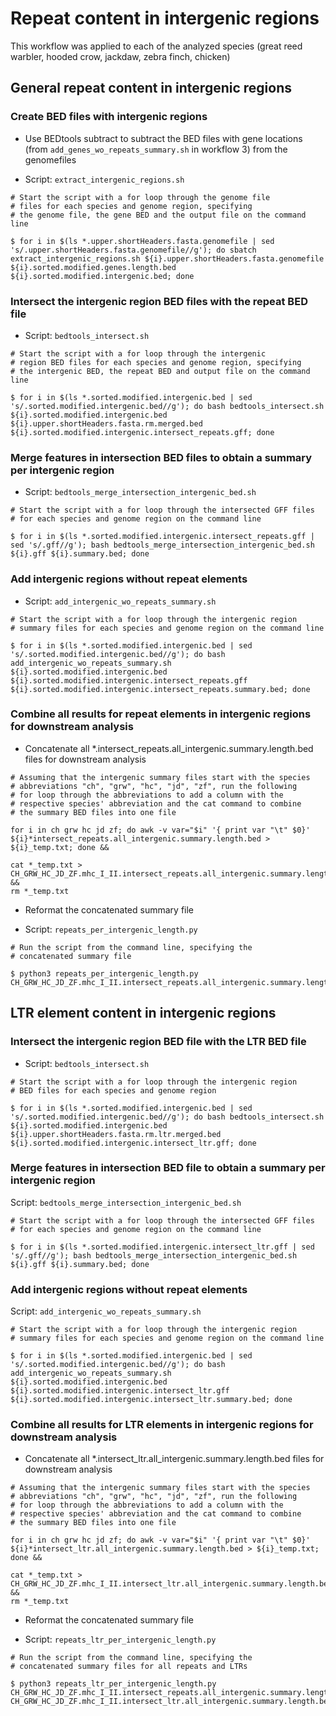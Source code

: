 # Repeat content in intergenic regions

This workflow was applied to each of the analyzed species (great 
reed warbler, hooded crow, jackdaw, zebra finch, chicken)

## General repeat content in intergenic regions

### Create BED files with intergenic regions

- Use BEDtools subtract to subtract the BED files with gene 
  locations (from `add_genes_wo_repeats_summary.sh` in workflow 
  3) from the genomefiles

- Script: `extract_intergenic_regions.sh`

```
# Start the script with a for loop through the genome file 
# files for each species and genome region, specifying 
# the genome file, the gene BED and the output file on the command line

$ for i in $(ls *.upper.shortHeaders.fasta.genomefile | sed 's/.upper.shortHeaders.fasta.genomefile//g'); do sbatch extract_intergenic_regions.sh ${i}.upper.shortHeaders.fasta.genomefile ${i}.sorted.modified.genes.length.bed ${i}.sorted.modified.intergenic.bed; done
```

### Intersect the intergenic region BED files with the repeat BED file

- Script: `bedtools_intersect.sh`

```
# Start the script with a for loop through the intergenic 
# region BED files for each species and genome region, specifying 
# the intergenic BED, the repeat BED and output file on the command line

$ for i in $(ls *.sorted.modified.intergenic.bed | sed 's/.sorted.modified.intergenic.bed//g'); do bash bedtools_intersect.sh ${i}.sorted.modified.intergenic.bed ${i}.upper.shortHeaders.fasta.rm.merged.bed ${i}.sorted.modified.intergenic.intersect_repeats.gff; done
```

### Merge features in intersection BED files to obtain a summary per intergenic region

- Script: `bedtools_merge_intersection_intergenic_bed.sh`

```
# Start the script with a for loop through the intersected GFF files 
# for each species and genome region on the command line

$ for i in $(ls *.sorted.modified.intergenic.intersect_repeats.gff | sed 's/.gff//g'); bash bedtools_merge_intersection_intergenic_bed.sh ${i}.gff ${i}.summary.bed; done
```

### Add intergenic regions without repeat elements

- Script: `add_intergenic_wo_repeats_summary.sh`

```
# Start the script with a for loop through the intergenic region
# summary files for each species and genome region on the command line

$ for i in $(ls *.sorted.modified.intergenic.bed | sed 's/.sorted.modified.intergenic.bed//g'); do bash add_intergenic_wo_repeats_summary.sh ${i}.sorted.modified.intergenic.bed ${i}.sorted.modified.intergenic.intersect_repeats.gff ${i}.sorted.modified.intergenic.intersect_repeats.summary.bed; done
```

### Combine all results for repeat elements in intergenic regions for downstream analysis

- Concatenate all *.intersect_repeats.all_intergenic.summary.length.bed files for downstream analysis

```
# Assuming that the intergenic summary files start with the species
# abbreviations "ch", "grw", "hc", "jd", "zf", run the following 
# for loop through the abbreviations to add a column with the 
# respective species' abbreviation and the cat command to combine 
# the summary BED files into one file

for i in ch grw hc jd zf; do awk -v var="$i" '{ print var "\t" $0}' ${i}*intersect_repeats.all_intergenic.summary.length.bed > ${i}_temp.txt; done &&

cat *_temp.txt > CH_GRW_HC_JD_ZF.mhc_I_II.intersect_repeats.all_intergenic.summary.length.bed &&
rm *_temp.txt
```

- Reformat the concatenated summary file

- Script: `repeats_per_intergenic_length.py`

```
# Run the script from the command line, specifying the
# concatenated summary file

$ python3 repeats_per_intergenic_length.py CH_GRW_HC_JD_ZF.mhc_I_II.intersect_repeats.all_intergenic.summary.length.bed
```

## LTR element content in intergenic regions

### Intersect the intergenic region BED file with the LTR BED file

- Script: `bedtools_intersect.sh`

```
# Start the script with a for loop through the intergenic region
# BED files for each species and genome region

$ for i in $(ls *.sorted.modified.intergenic.bed | sed 's/.sorted.modified.intergenic.bed//g'); do bash bedtools_intersect.sh ${i}.sorted.modified.intergenic.bed ${i}.upper.shortHeaders.fasta.rm.ltr.merged.bed ${i}.sorted.modified.intergenic.intersect_ltr.gff; done
```

### Merge features in intersection BED file to obtain a summary per intergenic region

Script: `bedtools_merge_intersection_intergenic_bed.sh`

```
# Start the script with a for loop through the intersected GFF files 
# for each species and genome region on the command line

$ for i in $(ls *.sorted.modified.intergenic.intersect_ltr.gff | sed 's/.gff//g'); bash bedtools_merge_intersection_intergenic_bed.sh ${i}.gff ${i}.summary.bed; done
```

### Add intergenic regions without repeat elements

Script: `add_intergenic_wo_repeats_summary.sh`

```
# Start the script with a for loop through the intergenic region
# summary files for each species and genome region on the command line

$ for i in $(ls *.sorted.modified.intergenic.bed | sed 's/.sorted.modified.intergenic.bed//g'); do bash add_intergenic_wo_repeats_summary.sh ${i}.sorted.modified.intergenic.bed ${i}.sorted.modified.intergenic.intersect_ltr.gff ${i}.sorted.modified.intergenic.intersect_ltr.summary.bed; done
```

### Combine all results for LTR elements in intergenic regions for downstream analysis

- Concatenate all *.intersect_ltr.all_intergenic.summary.length.bed files for downstream analysis

```
# Assuming that the intergenic summary files start with the species
# abbreviations "ch", "grw", "hc", "jd", "zf", run the following 
# for loop through the abbreviations to add a column with the 
# respective species' abbreviation and the cat command to combine 
# the summary BED files into one file

for i in ch grw hc jd zf; do awk -v var="$i" '{ print var "\t" $0}' ${i}*intersect_ltr.all_intergenic.summary.length.bed > ${i}_temp.txt; done &&

cat *_temp.txt > CH_GRW_HC_JD_ZF.mhc_I_II.intersect_ltr.all_intergenic.summary.length.bed &&
rm *_temp.txt
```

- Reformat the concatenated summary file

- Script: `repeats_ltr_per_intergenic_length.py`

```
# Run the script from the command line, specifying the
# concatenated summary files for all repeats and LTRs

$ python3 repeats_ltr_per_intergenic_length.py CH_GRW_HC_JD_ZF.mhc_I_II.intersect_repeats.all_intergenic.summary.length.bed CH_GRW_HC_JD_ZF.mhc_I_II.intersect_ltr.all_intergenic.summary.length.bed
```
